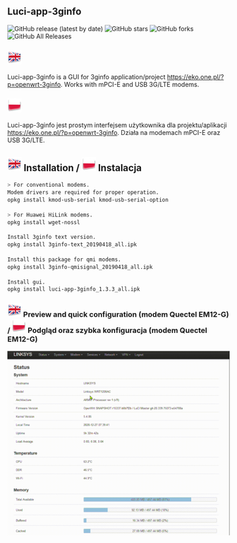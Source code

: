 ## Luci-app-3ginfo

![GitHub release (latest by date)](https://img.shields.io/github/v/release/4IceG/luci-app-3ginfo?style=flat-square)
![GitHub stars](https://img.shields.io/github/stars/IceG2020/luci-app-3ginfo?style=flat-square)
![GitHub forks](https://img.shields.io/github/forks/IceG2020/luci-app-3ginfo?style=flat-square)
![GitHub All Releases](https://img.shields.io/github/downloads/4IceG/luci-app-3ginfo/total)

### <img src="https://raw.githubusercontent.com/4IceG/Personal_data/master/dooffy_design_icons_EU_flags_United_Kingdom.png" height="32">
Luci-app-3ginfo is a GUI for 3ginfo application/project https://eko.one.pl/?p=openwrt-3ginfo. Works with mPCI-E and USB 3G/LTE modems.

### <img src="https://raw.githubusercontent.com/4IceG/Personal_data/master/dooffy_design_icons_EU_flags_Poland.png" height="32">
Luci-app-3ginfo jest prostym interfejsem użytkownika dla projektu/aplikacji https://eko.one.pl/?p=openwrt-3ginfo. Działa na modemach mPCI-E oraz USB 3G/LTE.

## <img src="https://raw.githubusercontent.com/4IceG/Personal_data/master/dooffy_design_icons_EU_flags_United_Kingdom.png" height="32"> Installation / <img src="https://raw.githubusercontent.com/4IceG/Personal_data/master/dooffy_design_icons_EU_flags_Poland.png" height="32"> Instalacja
``` bash
> For conventional modems.
Modem drivers are required for proper operation.
opkg install kmod-usb-serial kmod-usb-serial-option

> For Huawei HiLink modems.
opkg install wget-nossl

Install 3ginfo text version.
opkg install 3ginfo-text_20190418_all.ipk

Install this package for qmi modems.
opkg install 3ginfo-qmisignal_20190418_all.ipk

Install gui.
opkg install luci-app-3ginfo_1.3.3_all.ipk
```

### <img src="https://raw.githubusercontent.com/4IceG/Personal_data/master/dooffy_design_icons_EU_flags_United_Kingdom.png" height="32"> Preview and quick configuration (modem Quectel EM12-G) / <img src="https://raw.githubusercontent.com/4IceG/Personal_data/master/dooffy_design_icons_EU_flags_Poland.png" height="32"> Podgląd oraz szybka konfiguracja (modem Quectel EM12-G)

![](https://raw.githubusercontent.com/4IceG/Personal_data/master/3ginfo.gif)
